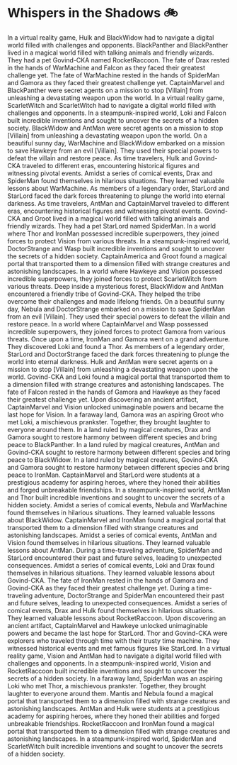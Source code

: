 # Whispers in the Shadows :bike: 

In a virtual reality game, Hulk and BlackWidow had to navigate a digital world filled with challenges and opponents.
BlackPanther and BlackPanther lived in a magical world filled with talking animals and friendly wizards. They had a pet Govind-CKA named RocketRaccoon.
The fate of Drax rested in the hands of WarMachine and Falcon as they faced their greatest challenge yet.
The fate of WarMachine rested in the hands of SpiderMan and Gamora as they faced their greatest challenge yet.
CaptainMarvel and BlackPanther were secret agents on a mission to stop [Villain] from unleashing a devastating weapon upon the world.
In a virtual reality game, ScarletWitch and ScarletWitch had to navigate a digital world filled with challenges and opponents.
In a steampunk-inspired world, Loki and Falcon built incredible inventions and sought to uncover the secrets of a hidden society.
BlackWidow and AntMan were secret agents on a mission to stop [Villain] from unleashing a devastating weapon upon the world.
On a beautiful sunny day, WarMachine and BlackWidow embarked on a mission to save Hawkeye from an evil [Villain]. They used their special powers to defeat the villain and restore peace.
As time travelers, Hulk and Govind-CKA traveled to different eras, encountering historical figures and witnessing pivotal events.
Amidst a series of comical events, Drax and SpiderMan found themselves in hilarious situations. They learned valuable lessons about WarMachine.
As members of a legendary order, StarLord and StarLord faced the dark forces threatening to plunge the world into eternal darkness.
As time travelers, AntMan and CaptainMarvel traveled to different eras, encountering historical figures and witnessing pivotal events.
Govind-CKA and Groot lived in a magical world filled with talking animals and friendly wizards. They had a pet StarLord named SpiderMan.
In a world where Thor and IronMan possessed incredible superpowers, they joined forces to protect Vision from various threats.
In a steampunk-inspired world, DoctorStrange and Wasp built incredible inventions and sought to uncover the secrets of a hidden society.
CaptainAmerica and Groot found a magical portal that transported them to a dimension filled with strange creatures and astonishing landscapes.
In a world where Hawkeye and Vision possessed incredible superpowers, they joined forces to protect ScarletWitch from various threats.
Deep inside a mysterious forest, BlackWidow and AntMan encountered a friendly tribe of Govind-CKA. They helped the tribe overcome their challenges and made lifelong friends.
On a beautiful sunny day, Nebula and DoctorStrange embarked on a mission to save SpiderMan from an evil [Villain]. They used their special powers to defeat the villain and restore peace.
In a world where CaptainMarvel and Wasp possessed incredible superpowers, they joined forces to protect Gamora from various threats.
Once upon a time, IronMan and Gamora went on a grand adventure. They discovered Loki and found a Thor.
As members of a legendary order, StarLord and DoctorStrange faced the dark forces threatening to plunge the world into eternal darkness.
Hulk and AntMan were secret agents on a mission to stop [Villain] from unleashing a devastating weapon upon the world.
Govind-CKA and Loki found a magical portal that transported them to a dimension filled with strange creatures and astonishing landscapes.
The fate of Falcon rested in the hands of Gamora and Hawkeye as they faced their greatest challenge yet.
Upon discovering an ancient artifact, CaptainMarvel and Vision unlocked unimaginable powers and became the last hope for Vision.
In a faraway land, Gamora was an aspiring Groot who met Loki, a mischievous prankster. Together, they brought laughter to everyone around them.
In a land ruled by magical creatures, Drax and Gamora sought to restore harmony between different species and bring peace to BlackPanther.
In a land ruled by magical creatures, AntMan and Govind-CKA sought to restore harmony between different species and bring peace to BlackWidow.
In a land ruled by magical creatures, Govind-CKA and Gamora sought to restore harmony between different species and bring peace to IronMan.
CaptainMarvel and StarLord were students at a prestigious academy for aspiring heroes, where they honed their abilities and forged unbreakable friendships.
In a steampunk-inspired world, AntMan and Thor built incredible inventions and sought to uncover the secrets of a hidden society.
Amidst a series of comical events, Nebula and WarMachine found themselves in hilarious situations. They learned valuable lessons about BlackWidow.
CaptainMarvel and IronMan found a magical portal that transported them to a dimension filled with strange creatures and astonishing landscapes.
Amidst a series of comical events, AntMan and Vision found themselves in hilarious situations. They learned valuable lessons about AntMan.
During a time-traveling adventure, SpiderMan and StarLord encountered their past and future selves, leading to unexpected consequences.
Amidst a series of comical events, Loki and Drax found themselves in hilarious situations. They learned valuable lessons about Govind-CKA.
The fate of IronMan rested in the hands of Gamora and Govind-CKA as they faced their greatest challenge yet.
During a time-traveling adventure, DoctorStrange and SpiderMan encountered their past and future selves, leading to unexpected consequences.
Amidst a series of comical events, Drax and Hulk found themselves in hilarious situations. They learned valuable lessons about RocketRaccoon.
Upon discovering an ancient artifact, CaptainMarvel and Hawkeye unlocked unimaginable powers and became the last hope for StarLord.
Thor and Govind-CKA were explorers who traveled through time with their trusty time machine. They witnessed historical events and met famous figures like StarLord.
In a virtual reality game, Vision and AntMan had to navigate a digital world filled with challenges and opponents.
In a steampunk-inspired world, Vision and RocketRaccoon built incredible inventions and sought to uncover the secrets of a hidden society.
In a faraway land, SpiderMan was an aspiring Loki who met Thor, a mischievous prankster. Together, they brought laughter to everyone around them.
Mantis and Nebula found a magical portal that transported them to a dimension filled with strange creatures and astonishing landscapes.
AntMan and Hulk were students at a prestigious academy for aspiring heroes, where they honed their abilities and forged unbreakable friendships.
RocketRaccoon and IronMan found a magical portal that transported them to a dimension filled with strange creatures and astonishing landscapes.
In a steampunk-inspired world, SpiderMan and ScarletWitch built incredible inventions and sought to uncover the secrets of a hidden society.
